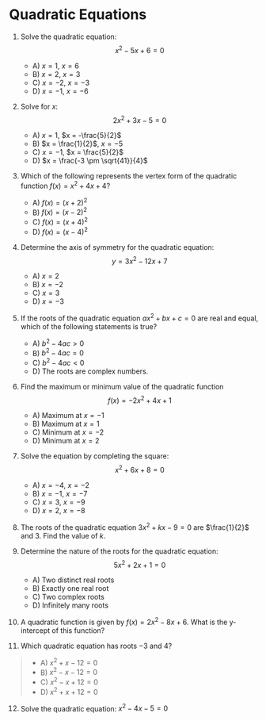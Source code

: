 # Quadratic Equations

1. Solve the quadratic equation:
   $$x^2 - 5x + 6 = 0$$
   - A) $x = 1$, $x = 6$
   - B) $x = 2$, $x = 3$
   - C) $x = -2$, $x = -3$
   - D) $x = -1$, $x = -6$

2. Solve for $x$:
   $$2x^2 + 3x - 5 = 0$$
   - A) $x = 1$, $x = -\frac{5}{2}$
   - B) $x = \frac{1}{2}$, $x = -5$
   - C) $x = -1$, $x = \frac{5}{2}$
   - D) $x = \frac{-3 \pm \sqrt{41}}{4}$

3. Which of the following represents the vertex form of the quadratic function $f(x) = x^2 + 4x + 4$?
   - A) $f(x) = (x + 2)^2$
   - B) $f(x) = (x - 2)^2$
   - C) $f(x) = (x + 4)^2$
   - D) $f(x) = (x - 4)^2$

4. Determine the axis of symmetry for the quadratic equation:
   $$y = 3x^2 - 12x + 7$$
   - A) $x = 2$
   - B) $x = -2$
   - C) $x = 3$
   - D) $x = -3$

5. If the roots of the quadratic equation $ax^2 + bx + c = 0$ are real and equal, which of the following statements is true?
   - A) $b^2 - 4ac > 0$
   - B) $b^2 - 4ac = 0$
   - C) $b^2 - 4ac < 0$
   - D) The roots are complex numbers.

6. Find the maximum or minimum value of the quadratic function
   $$f(x) = -2x^2 + 4x + 1$$
   - A) Maximum at $x = -1$
   - B) Maximum at $x = 1$
   - C) Minimum at $x = -2$
   - D) Minimum at $x = 2$

7. Solve the equation by completing the square:
   $$x^2 + 6x + 8 = 0$$
   - A) $x = -4$, $x = -2$
   - B) $x = -1$, $x = -7$
   - C) $x = 3$, $x = -9$
   - D) $x = 2$, $x = -8$

8. The roots of the quadratic equation $3x^2 + kx - 9 = 0$ are $\frac{1}{2}$ and $3$. Find the value of $k$.

9. Determine the nature of the roots for the quadratic equation:
   $$5x^2 + 2x + 1 = 0$$

   - A) Two distinct real roots
   - B) Exactly one real root
   - C) Two complex roots
   - D) Infinitely many roots

10. A quadratic function is given by $f(x) = 2x^2 - 8x + 6$. What is the y-intercept of this function?

11. Which quadratic equation has roots $-3$ and $4$?

>   - A) $x^2 + x - 12 = 0$
>   - B) $x^2 - x - 12 = 0$
>   - C) $x^2 - x + 12 = 0$
>   - D) $x^2 + x + 12 = 0$

12. Solve the quadratic equation: $x^2 - 4x - 5 = 0$
